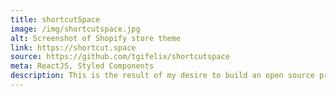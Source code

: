 ```yaml
---
title: shortcutSpace
image: /img/shortcutspace.jpg
alt: Screenshot of Shopify store theme
link: https://shortcut.space
source: https://github.com/tgifelix/shortcutspace
meta: ReactJS, Styled Components
description: This is the result of my desire to build an open source project for new developers to contribute to on GitHub.
---
```

